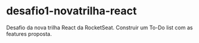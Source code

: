 # desafio1-novatrilha-react
Desafio da nova trilha React da RocketSeat. Construir um To-Do list com as features proposta.
